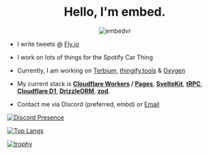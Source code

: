 
<h1 align="center">Hello, I'm embed.</h1>
<p align="center"> <img src="https://komarev.com/ghpvc/?username=embedvr" alt="embedvr" /> </p>

- I write tweets @ [Fly.io](https://fly.io)

- I work on lots of things for the Spotify Car Thing

- Currently, I am working on [Terbium](https://terbium.app), [thingify.tools](https://thingify.tools) & [Oxygen](https://oxygen.rip)

- My current stack is **[Cloudflare Workers](https://workers.cloudflare.com/) / [Pages](https://pages.cloudflare.com/)**, **[SvelteKit](https://kit.svelte.dev/)**, **[tRPC](https://trpc.io/)**, **[Cloudflare D1](https://www.cloudflare.com/developer-platform/d1/)**, **[DrizzleORM](https://orm.drizzle.team/)**, **[zod](https://zod.dev/)**.

- Contact me via Discord (preferred, embd) or [Email](mailto:me@addi.lol)

[![Discord Presence](https://lanyard.cnrad.dev/api/476641014841475084)](https://discord.com/users/476641014841475084)

[![Top Langs](https://github-readme-stats.vercel.app/api/top-langs/?username=embedvr)](https://github.com/anuraghazra/github-readme-stats)

[![trophy](https://github-profile-trophy.vercel.app/?username=embedvr&theme=onedark)](https://github.com/ryo-ma/github-profile-trophy)

